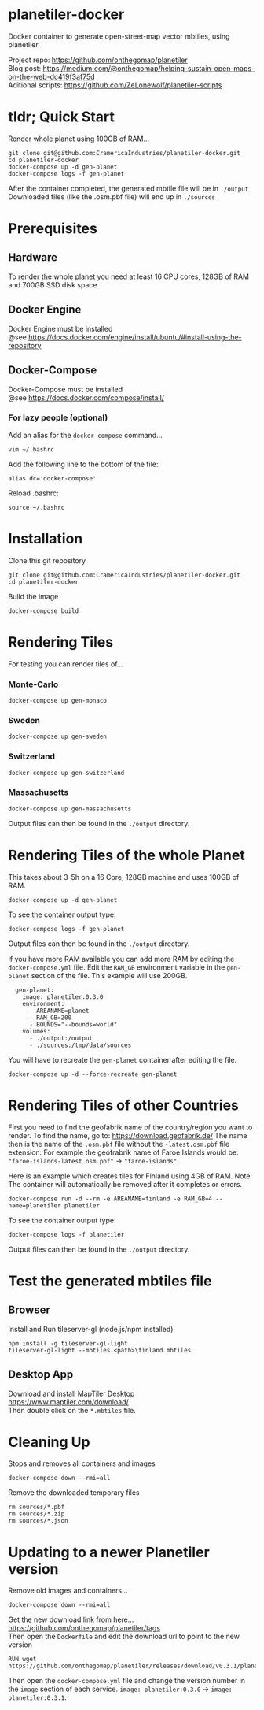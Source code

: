 # planetiler-docker
Docker container to generate open-street-map vector mbtiles, using planetiler.  
  
Project repo: https://github.com/onthegomap/planetiler  
Blog post: https://medium.com/@onthegomap/helping-sustain-open-maps-on-the-web-dc419f3af75d  
Aditional scripts: https://github.com/ZeLonewolf/planetiler-scripts

# tldr; Quick Start
Render whole planet using 100GB of RAM...  

    git clone git@github.com:CramericaIndustries/planetiler-docker.git
    cd planetiler-docker
    docker-compose up -d gen-planet
    docker-compose logs -f gen-planet

After the container completed, the generated mbtile file will be in `./output`  
Downloaded files (like the .osm.pbf file) will end up in `./sources`


# Prerequisites

## Hardware
To render the whole planet you need at least 16 CPU cores, 128GB of RAM and 700GB SSD disk space

## Docker Engine
Docker Engine must be installed  
@see https://docs.docker.com/engine/install/ubuntu/#install-using-the-repository

## Docker-Compose
Docker-Compose must be installed  
@see https://docs.docker.com/compose/install/

### For lazy people (optional)
Add an alias for the `docker-compose` command...  

    vim ~/.bashrc
Add the following line to the bottom of the file:  

    alias dc='docker-compose'
Reload .bashrc:  

    source ~/.bashrc



# Installation
Clone this git repository  

    git clone git@github.com:CramericaIndustries/planetiler-docker.git
    cd planetiler-docker

Build the image  

    docker-compose build

# Rendering Tiles
For testing you can render tiles of...
### Monte-Carlo
    docker-compose up gen-monaco
### Sweden
    docker-compose up gen-sweden
### Switzerland
    docker-compose up gen-switzerland
### Massachusetts
    docker-compose up gen-massachusetts

Output files can then be found in the `./output` directory.


# Rendering Tiles of the whole Planet
This takes about 3-5h on a 16 Core, 128GB machine and uses 100GB of RAM.  

    docker-compose up -d gen-planet

To see the container output type:  

    docker-compose logs -f gen-planet
Output files can then be found in the `./output` directory.

If you have more RAM available you can add more RAM by editing the `docker-compose.yml` file. Edit the `RAM_GB` environment variable in the `gen-planet` section of the file. This example will use 200GB.

      gen-planet:
        image: planetiler:0.3.0
        environment:
          - AREANAME=planet
          - RAM_GB=200
          - BOUNDS="--bounds=world"
        volumes:
          - ./output:/output
          - ./sources:/tmp/data/sources

You will have to recreate the `gen-planet` container after editing the file.  

    docker-compose up -d --force-recreate gen-planet

# Rendering Tiles of other Countries
First you need to find the geofabrik name of the country/region you want to render. To find the name, go to: https://download.geofabrik.de/
The name then is the name of the `.osm.pbf` file without the `-latest.osm.pbf` file extension. For example the geofrabrik name of Faroe Islands would be: `"faroe-islands-latest.osm.pbf"` &rarr; `"faroe-islands"`.  

Here is an example which creates tiles for Finland using 4GB of RAM. Note: The container will automatically be removed after it completes or errors.  

    docker-compose run -d --rm -e AREANAME=finland -e RAM_GB=4 --name=planetiler planetiler
To see the container output type:  

    docker-compose logs -f planetiler
Output files can then be found in the `./output` directory.




# Test the generated mbtiles file
## Browser
Install and Run tileserver-gl (node.js/npm installed)  

    npm install -g tileserver-gl-light
    tileserver-gl-light --mbtiles <path>\finland.mbtiles

## Desktop App
Download and install MapTiler Desktop  
https://www.maptiler.com/download/  
Then double click on the `*.mbtiles` file.

# Cleaning Up
Stops and removes all containers and images  

    docker-compose down --rmi=all

Remove the downloaded temporary files  

    rm sources/*.pbf
    rm sources/*.zip
    rm sources/*.json

# Updating to a newer Planetiler version
Remove old images and containers...

    docker-compose down --rmi=all

Get the new download link from here...
https://github.com/onthegomap/planetiler/tags  
Then open the `Dockerfile` and edit the download url to point to the new version

    RUN wget https://github.com/onthegomap/planetiler/releases/download/v0.3.1/planetiler.jar

Then open the `docker-compose.yml` file and change the version number in the `image` section of each service. `image: planetiler:0.3.0` &rarr; `image: planetiler:0.3.1`.